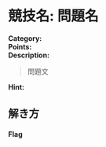 <!-- write-up用テンプレ. -->

# 競技名: 問題名

**Category:**  
**Points:**  
**Description:**  

> 問題文

**Hint:**

>

## 解き方



#### Flag
```
```